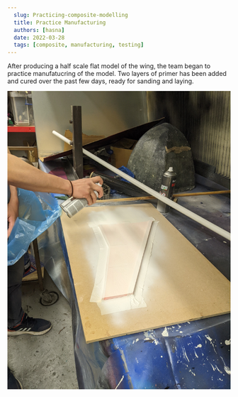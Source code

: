 ```yaml
---
  slug: Practicing-composite-modelling
  title: Practice Manufacturing 
  authors: [hasna]
  date: 2022-03-28
  tags: [composite, manufacturing, testing]
---
```


After producing a half scale flat model of the wing, the team began to practice manufatucring of the model. Two layers of primer has been added and cured over the past few days, ready for sanding and laying. 

![Half scale model in Spray booth](./images/composites.jpg)

